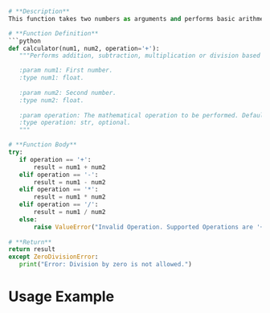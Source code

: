  ```python # Title: Simple Calculator Function

# **Description**
This function takes two numbers as arguments and performs basic arithmetic operations. The supported operations are addition, subtraction, multiplication, and division.

# **Function Definition**
```python
def calculator(num1, num2, operation='+'):
    """Performs addition, subtraction, multiplication or division based on the given input.

    :param num1: First number.
    :type num1: float.
    
    :param num2: Second number.
    :type num2: float.
    
    :param operation: The mathematical operation to be performed. Default is addition (+).
    :type operation: str, optional.
    """

# **Function Body**
try:
    if operation == '+':
        result = num1 + num2
    elif operation == '-':
        result = num1 - num2
    elif operation == '*':
        result = num1 * num2
    elif operation == '/':
        result = num1 / num2
    else:
        raise ValueError("Invalid Operation. Supported Operations are '+', '-', '*', and '/'.")
    
# **Return**
return result
except ZeroDivisionError:
    print("Error: Division by zero is not allowed.")
```

# **Usage Example**
```python calculator(2, 3) # Returns 5.0 calculator(4, -2) # Returns 2.0 calculator(10, 2) # Returns 5.0 calculator(6, 3, '*') # Returns 18.0 calculator(7, 2, '/') # Raises ZeroDivisionError
```